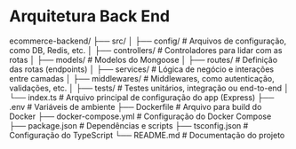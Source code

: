 # Arquitetura Back End

ecommerce-backend/
├── src/
│   ├── config/             # Arquivos de configuração, como DB, Redis, etc.
│   ├── controllers/        # Controladores para lidar com as rotas
│   ├── models/             # Modelos do Mongoose
│   ├── routes/             # Definição das rotas (endpoints)
│   ├── services/           # Lógica de negócio e interações entre camadas
│   ├── middlewares/        # Middlewares, como autenticação, validações, etc.
│   ├── tests/              # Testes unitários, integração ou end-to-end
│   └── index.ts            # Arquivo principal de configuração do app (Express)
├── .env                    # Variáveis de ambiente
├── Dockerfile              # Arquivo para build do Docker
├── docker-compose.yml      # Configuração do Docker Compose
├── package.json            # Dependências e scripts
├── tsconfig.json           # Configuração do TypeScript
└── README.md               # Documentação do projeto
